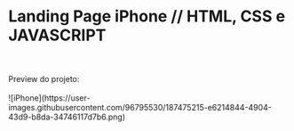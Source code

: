 # Landing Page iPhone // HTML, CSS e JAVASCRIPT
<br>
<br>
Preview do projeto: 
<br>
<br>
![iPhone](https://user-images.githubusercontent.com/96795530/187475215-e6214844-4904-43d9-b8da-34746117d7b6.png)
